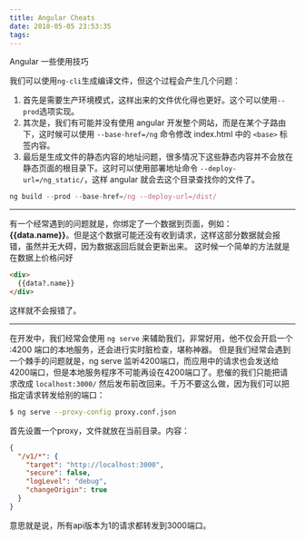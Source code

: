 ```yaml
---
title: Angular Cheats
date: 2018-05-05 23:53:35
tags:
---
```


Angular 一些使用技巧

<!-- more -->

我们可以使用`ng-cli`生成编译文件，但这个过程会产生几个问题：

1. 首先是需要生产环境模式，这样出来的文件优化得也更好。这个可以使用`--prod`选项实现。
2. 其次是，我们有可能并没有使用 angular 开发整个网站，而是在某个子路由下，这时候可以使用 `--base-href=/ng` 命令修改 index.html 中的 `<base>` 标签内容。
3. 最后是生成文件的静态内容的地址问题，很多情况下这些静态内容并不会放在静态页面的根目录下。这时可以使用部署地址命令 `--deploy-url=/ng_static/`，这样 angular 就会去这个目录查找你的文件了。

```js
ng build --prod --base-href=/ng --deploy-url=/dist/
```

-------------

有一个经常遇到的问题就是，你绑定了一个数据到页面，例如：__{{data.name}}__。但是这个数据可能还没有收到请求，这样这部分数据就会报错，虽然并无大碍，因为数据返回后就会更新出来。
这时候一个简单的方法就是在数据上价格问好

```html
<div>
  {{data?.name}}
</div>
```

这样就不会报错了。

-------------

在开发中，我们经常会使用 `ng serve` 来辅助我们，非常好用，他不仅会开启一个 :4200 端口的本地服务，还会进行实时脏检查，堪称神器。
但是我们经常会遇到一个棘手的问题就是，ng serve 监听4200端口，而应用中的请求也会发送给4200端口，但是本地服务程序不可能再设在4200端口了。悲催的我们只能把请求改成 `localhost:3000/` 然后发布前改回来。千万不要这么做，因为我们可以把指定请求转发给别的端口：

```bash
$ ng serve --proxy-config proxy.conf.json
```

首先设置一个proxy，文件就放在当前目录。内容：

```json
{
  "/v1/*": {
    "target": "http://localhost:3000",
    "secure": false,
    "logLevel": "debug",
    "changeOrigin": true
  }
}
```

意思就是说，所有api版本为1的请求都转发到3000端口。